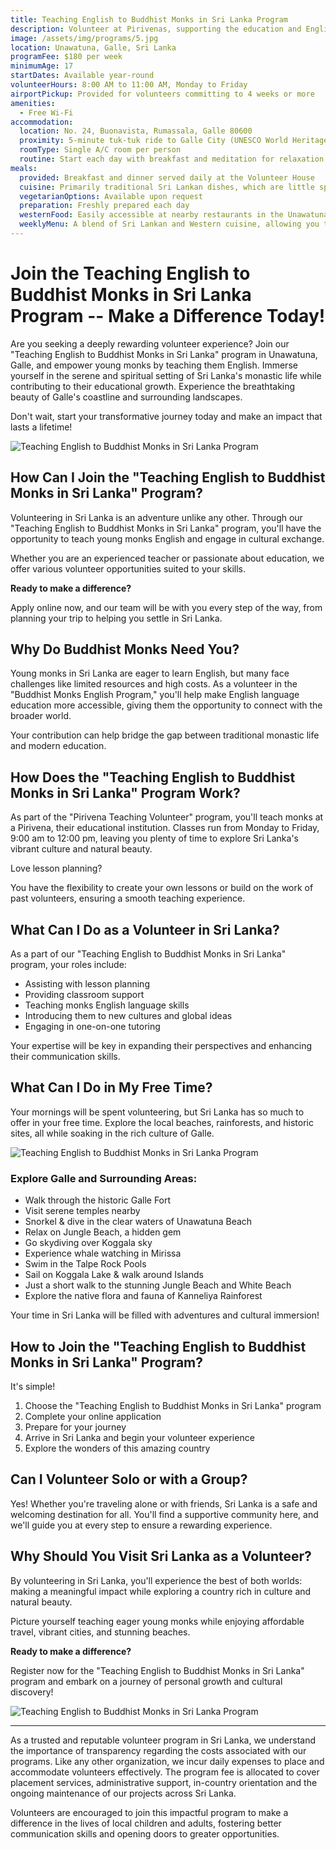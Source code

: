 ```yaml
---
title: Teaching English to Buddhist Monks in Sri Lanka Program
description: Volunteer at Pirivenas, supporting the education and English skills of young monks. Uncover the gratification of this distinctive experience.
image: /assets/img/programs/5.jpg
location: Unawatuna, Galle, Sri Lanka
programFee: $180 per week
minimumAge: 17
startDates: Available year-round
volunteerHours: 8:00 AM to 11:00 AM, Monday to Friday
airportPickup: Provided for volunteers committing to 4 weeks or more
amenities:
  - Free Wi-Fi
accommodation:
  location: No. 24, Buonavista, Rumassala, Galle 80600
  proximity: 5-minute tuk-tuk ride to Galle City (UNESCO World Heritage site)
  roomType: Single A/C room per person
  routine: Start each day with breakfast and meditation for relaxation and comfort
meals:
  provided: Breakfast and dinner served daily at the Volunteer House
  cuisine: Primarily traditional Sri Lankan dishes, which are little spicy and include seafood and meat
  vegetarianOptions: Available upon request
  preparation: Freshly prepared each day
  westernFood: Easily accessible at nearby restaurants in the Unawatuna area
  weeklyMenu: A blend of Sri Lankan and Western cuisine, allowing you to know in advance what will be served
---
```


# Join the Teaching English to Buddhist Monks in Sri Lanka Program -- Make a Difference Today!

Are you seeking a deeply rewarding volunteer experience? Join our "Teaching English to Buddhist Monks in Sri Lanka" program in Unawatuna, Galle, and empower young monks by teaching them English. Immerse yourself in the serene and spiritual setting of Sri Lanka's monastic life while contributing to their educational growth. Experience the breathtaking beauty of Galle's coastline and surrounding landscapes.

Don't wait, start your transformative journey today and make an impact that lasts a lifetime!

![Teaching English to Buddhist Monks in Sri Lanka Program](/assets/img/programs/1.jpg)

## How Can I Join the "Teaching English to Buddhist Monks in Sri Lanka" Program?

Volunteering in Sri Lanka is an adventure unlike any other. Through our "Teaching English to Buddhist Monks in Sri Lanka" program, you'll have the opportunity to teach young monks English and engage in cultural exchange.

Whether you are an experienced teacher or passionate about education, we offer various volunteer opportunities suited to your skills.

**Ready to make a difference?**

Apply online now, and our team will be with you every step of the way, from planning your trip to helping you settle in Sri Lanka.

## Why Do Buddhist Monks Need You?

Young monks in Sri Lanka are eager to learn English, but many face challenges like limited resources and high costs. As a volunteer in the "Buddhist Monks English Program," you'll help make English language education more accessible, giving them the opportunity to connect with the broader world.

Your contribution can help bridge the gap between traditional monastic life and modern education.

## How Does the "Teaching English to Buddhist Monks in Sri Lanka" Program Work?

As part of the "Pirivena Teaching Volunteer" program, you'll teach monks at a Pirivena, their educational institution. Classes run from Monday to Friday, 9:00 am to 12:00 pm, leaving you plenty of time to explore Sri Lanka's vibrant culture and natural beauty.

Love lesson planning?

You have the flexibility to create your own lessons or build on the work of past volunteers, ensuring a smooth teaching experience.

## What Can I Do as a Volunteer in Sri Lanka?

As a part of our "Teaching English to Buddhist Monks in Sri Lanka" program, your roles include:

- Assisting with lesson planning
- Providing classroom support
- Teaching monks English language skills
- Introducing them to new cultures and global ideas
- Engaging in one-on-one tutoring

Your expertise will be key in expanding their perspectives and enhancing their communication skills.

## What Can I Do in My Free Time?

Your mornings will be spent volunteering, but Sri Lanka has so much to offer in your free time. Explore the local beaches, rainforests, and historic sites, all while soaking in the rich culture of Galle.

![Teaching English to Buddhist Monks in Sri Lanka Program](/assets/img/programs/6.jpg)

### Explore Galle and Surrounding Areas:

- Walk through the historic Galle Fort
- Visit serene temples nearby
- Snorkel & dive in the clear waters of Unawatuna Beach
- Relax on Jungle Beach, a hidden gem
- Go skydiving over Koggala sky
- Experience whale watching in Mirissa
- Swim in the Talpe Rock Pools
- Sail on Koggala Lake & walk around Islands
- Just a short walk to the stunning Jungle Beach and White Beach
- Explore the native flora and fauna of Kanneliya Rainforest

Your time in Sri Lanka will be filled with adventures and cultural immersion!

## How to Join the "Teaching English to Buddhist Monks in Sri Lanka" Program?

It's simple!

1. Choose the "Teaching English to Buddhist Monks in Sri Lanka" program
2. Complete your online application
3. Prepare for your journey
4. Arrive in Sri Lanka and begin your volunteer experience
5. Explore the wonders of this amazing country

## Can I Volunteer Solo or with a Group?

Yes! Whether you're traveling alone or with friends, Sri Lanka is a safe and welcoming destination for all. You'll find a supportive community here, and we'll guide you at every step to ensure a rewarding experience.

## Why Should You Visit Sri Lanka as a Volunteer?

By volunteering in Sri Lanka, you'll experience the best of both worlds: making a meaningful impact while exploring a country rich in culture and natural beauty.

Picture yourself teaching eager young monks while enjoying affordable travel, vibrant cities, and stunning beaches.

**Ready to make a difference?**

Register now for the "Teaching English to Buddhist Monks in Sri Lanka" program and embark on a journey of personal growth and cultural discovery!

![Teaching English to Buddhist Monks in Sri Lanka Program](/assets/img/programs/4.jpg)

---

As a trusted and reputable volunteer program in Sri Lanka, we understand the importance of transparency regarding the costs associated with our programs. Like any other organization, we incur daily expenses to place and accommodate volunteers effectively. The program fee is allocated to cover placement services, administrative support, in-country orientation and the ongoing maintenance of our projects across Sri Lanka.

Volunteers are encouraged to join this impactful program to make a difference in the lives of local children and adults, fostering better communication skills and opening doors to greater opportunities.
